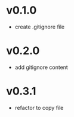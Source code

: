 # v0.1.0
- create .gitignore file

# v0.2.0
- add gitignore content

# v0.3.1
- refactor to copy file